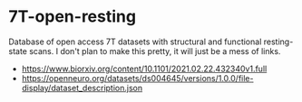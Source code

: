 # 7T-open-resting
Database of open access 7T datasets with structural and functional resting-state scans. I don't plan to make this pretty, it
will just be a mess of links.

- https://www.biorxiv.org/content/10.1101/2021.02.22.432340v1.full
- https://openneuro.org/datasets/ds004645/versions/1.0.0/file-display/dataset_description.json
